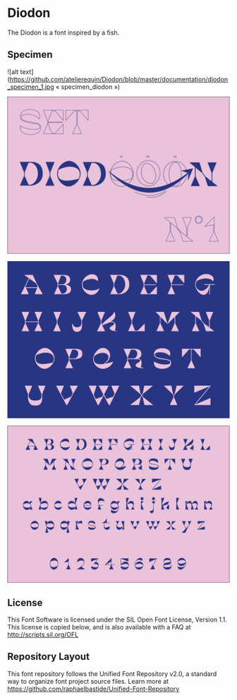 # Diodon
The Diodon is a font inspired by a fish.
## Specimen
![alt text](https://github.com/atelierequin/Diodon/blob/master/documentation/diodon_specimen_1.jpg « specimen_diodon »)

![specimen](/documentation/diodon_specimen_1.jpg?raw=true "Diodon")

![specimen](/documentation/diodon_specimen_2.jpg?raw=true "Diodon")

![specimen](/documentation/diodon_specimen_3.jpg?raw=true "Diodon")

## License
This Font Software is licensed under the SIL Open Font License, Version 1.1. This license is copied below, and is also available with a FAQ at http://scripts.sil.org/OFL
## Repository Layout
This font repository follows the Unified Font Repository v2.0, a standard way to organize font project source files. Learn more at https://github.com/raphaelbastide/Unified-Font-Repository
